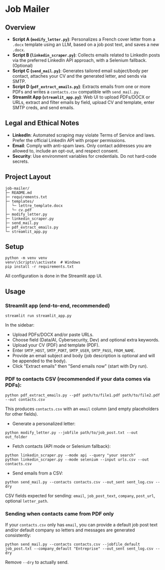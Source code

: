 # Job Mailer

## Overview

- **Script A (`modify_letter.py`)**: Personalizes a French cover letter from a `.docx` template using an LLM, based on a job post text, and saves a new `.docx`.
- **Script B (`linkedin_scraper.py`)**: Collects emails related to LinkedIn posts via the preferred LinkedIn API approach, with a Selenium fallback. (Optional)
- **Script C (`send_mail.py`)**: Generates tailored email subject/body per contact, attaches your CV and the generated letter, and sends via SMTP.
- **Script D (`pdf_extract_emails.py`)**: Extracts emails from one or more PDFs and writes a `contacts.csv` compatible with `send_mail.py`.
 - **Streamlit App (`streamlit_app.py`)**: Web UI to upload PDFs/DOCX or URLs, extract and filter emails by field, upload CV and template, enter SMTP creds, and send emails.

## Legal and Ethical Notes

- **LinkedIn**: Automated scraping may violate Terms of Service and laws. Prefer the official LinkedIn API with proper permissions.
- **Email**: Comply with anti-spam laws. Only contact addresses you are allowed to, include an opt-out, and respect consent.
- **Security**: Use environment variables for credentials. Do not hard-code secrets.

## Project Layout

```
job-mailer/
├─ README.md
├─ requirements.txt
├─ templates/
│  └─ lettre_template.docx
│  └─ cv.pdf
├─ modify_letter.py
├─ linkedin_scraper.py
├─ send_mail.py
├─ pdf_extract_emails.py
└─ streamlit_app.py
```

## Setup

```
python -m venv venv
venv\\Scripts\\activate  # Windows
pip install -r requirements.txt
```

All configuration is done in the Streamlit app UI.

## Usage

### Streamlit app (end-to-end, recommended)
```
streamlit run streamlit_app.py
```
In the sidebar:
- Upload PDFs/DOCX and/or paste URLs.
- Choose field (Data/AI, Cybersecurity, Dev) and optional extra keywords.
- Upload your CV (PDF) and template (PDF).
- Enter `SMTP_HOST`, `SMTP_PORT`, `SMTP_USER`, `SMTP_PASS`, `FROM_NAME`.
- Provide an email subject and body (job description is optional and will be appended to the body).
- Click "Extract emails" then "Send emails now" (start with Dry run).

### PDF to contacts CSV (recommended if your data comes via PDFs):
```
python pdf_extract_emails.py --pdf path/to/file1.pdf path/to/file2.pdf --out contacts.csv
```
This produces `contacts.csv` with an `email` column (and empty placeholders for other fields).

- Generate a personalized letter:
```
python modify_letter.py --jobfile path/to/job_post.txt --out out_folder
```

- Fetch contacts (API mode or Selenium fallback):
```
python linkedin_scraper.py --mode api --query "your search"
python linkedin_scraper.py --mode selenium --input urls.csv --out contacts.csv
```

- Send emails from a CSV:
```
python send_mail.py --contacts contacts.csv --out_sent sent_log.csv --dry
```

CSV fields expected for sending: `email`, `job_post_text`, `company`, `post_url`, optional `letter_path`.

### Sending when contacts came from PDF only

If your `contacts.csv` only has `email`, you can provide a default job post text and/or default company so letters and messages are generated consistently:

```
python send_mail.py --contacts contacts.csv --jobfile_default job_post.txt --company_default "Entreprise" --out_sent sent_log.csv --dry
```
Remove `--dry` to actually send.
